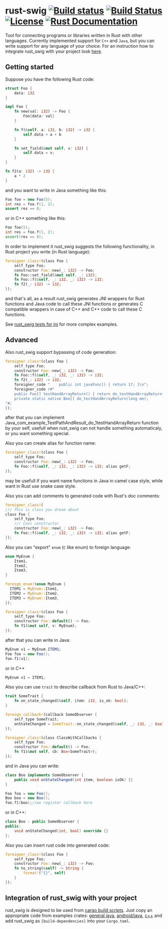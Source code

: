 # rust-swig [![Build status](https://travis-ci.org/Dushistov/rust_swig.svg?branch=master)](https://travis-ci.org/Dushistov/rust_swig) [![Build Status](https://dev.azure.com/dushistov/rust_swig/_apis/build/status/Dushistov.rust_swig?branchName=master)](https://dev.azure.com/dushistov/rust_swig/_build/latest?definitionId=2&branchName=master) [![License](https://img.shields.io/badge/license-BSD-green.svg)](https://github.com/Dushistov/rust_swig/blob/master/LICENSE) [![Rust Documentation](https://img.shields.io/badge/api-rustdoc-blue.svg)](https://docs.rs/rust_swig)

Tool for connecting programs or libraries written in Rust with other languages.
Currently implemented support for `C++` and `Java`, but you can write support
for any language of your choice. For an instruction how to integrate rust_swig with your
project look [here](#integration-of-rust_swig-with-your-project).


## Getting started

Suppose you have the following Rust code:
```rust
struct Foo {
    data: i32
}

impl Foo {
    fn new(val: i32) -> Foo {
        Foo{data: val}
    }

    fn f(&self, a: i32, b: i32) -> i32 {
        self.data + a + b
    }

    fn set_field(&mut self, v: i32) {
        self.data = v;
    }
}

fn f2(a: i32) -> i32 {
    a * 2
}
```

and you want to write in Java something like this:

```Java
Foo foo = new Foo(5);
int res = foo.f(1, 2);
assert res == 8;
```
or in C++ something like this:

```C++
Foo foo(5);
int res = foo.f(1, 2);
assert(res == 8);
```

In order to implement it rust_swig suggests the following functionality,
in Rust project you write (in Rust language):

```rust
foreigner_class!(class Foo {
    self_type Foo;
    constructor Foo::new(_: i32) -> Foo;
    fn Foo::set_field(&mut self, _: i32);
    fn Foo::f(&self, _: i32, _: i32) -> i32;
    fn f2(_: i32) -> i32;
});
```

and that's all, as a result rust_swig generates JNI wrappers for Rust functions
and Java code to call these JNI functions
or generates C compatible wrappers in case of C++ and
C++ code to call these C functions.

See [rust_swig tests for jni](https://github.com/Dushistov/rust_swig/tree/master/jni_tests) for more complex examples.

## Advanced
Also rust_swig support bypassing of code generation:

```rust
foreigner_class!(class Foo {
    self_type Foo;
    constructor Foo::new(_: i32) -> Foo;
    fn Foo::f(&self, _: i32, _: i32) -> i32;
    fn f2(_: i32) -> i32;
    foreigner_code "    public int javaFunc() { return 17; }\n";
    foreigner_code r#"
    public Foo[] testHandArrayReturn() { return do_testHandArrayReturn(this.mNativeObj); }
    private static native Boo[] do_testHandArrayReturn(long me);
"#;
});
```

after that you can implement Java_com_example_TestPathAndResult_do_1testHandArrayReturn
function by your self, usefull when rust_swig can not handle something automaticaly,
or you want something special.

Also you can create alias for function name:

```rust
foreigner_class!(class Foo {
    self_type Foo;
    constructor Foo::new(_: i32) -> Foo;
    fn Foo::f(&self, _: i32, _: i32) -> i32; alias getF;
});
```

may be usefull if you want name functions in Java in camel case style,
while want in Rust use snake case style.

Also you can add comments to generated code with Rust's doc comments:

```rust
foreigner_class!(
/// This is class you dream about
class Foo {
    self_type Foo;
    /// Cool constructor
    constructor Foo::new(_: i32) -> Foo;
    fn Foo::f(&self, _: i32, _: i32) -> i32; alias getF;
});
```

Also you can "export" `enum` (`C` like enum) to foreign language:

```rust
enum MyEnum {
    Item1,
    Item2,
    Item3,
}

foreign_enum!(enum MyEnum {
  ITEM1 = MyEnum::Item1,
  ITEM2 = MyEnum::Item2,
  ITEM3 = MyEnum::Item3,
});

foreigner_class!(class Foo {
    self_type Foo;
    constructor Foo::default() -> Foo;
    fn f1(&mut self, v: MyEnum);
});
```

after that you can write in Java:

```Java
MyEnum v1 = MyEnum.ITEM1;
Foo foo = new Foo();
foo.f1(v1);
```

or in C++
```C++
MyEnum v1 = ITEM1;
```

Also you can use `trait` to describe callback from Rust to Java/C++:

```rust
trait SomeTrait {
    fn on_state_changed(&self, item: i32, is_ok: bool);
}

foreign_callback!(callback SomeObserver {
    self_type SomeTrait;
    onStateChanged = SomeTrait::on_state_changed(&self, _: i32, _: bool);
});

foreigner_class!(class ClassWithCallbacks {
    self_type Foo;
    constructor Foo::default() -> Foo;
    fn f1(&mut self, cb: Box<SomeTrait>);
});
```

and in Java you can write:

```Java
class Boo implements SomeObserver {
    public void onStateChanged(int item, boolean isOk) {}
}

Foo foo = new Foo();
Boo boo = new Boo();
foo.f1(boo);//we register callback here
```

or in C++:

```C++
class Boo : public SomeObserver {
public:
    void onStateChanged(int, bool) override {}
};
```

Also you can insert rust code into generated code:

```rust
foreigner_class!(class Foo {
    self_type Foo;
    constructor Foo::new(_: i32) -> Foo;
	fn to_string(&self) -> String {
        format!("{}", self)
    }
});
```

## Integration of rust_swig with your project

rust_swig is designed to be used from [cargo build scripts](https://doc.rust-lang.org/cargo/reference/build-scripts.html).
Just copy an appropriate code from examples crates: [general java](https://github.com/Dushistov/rust_swig/tree/master/jni_tests),
[android/java](https://github.com/Dushistov/rust_swig/tree/master/android-example), [c++](https://github.com/Dushistov/rust_swig/tree/master/c%2B%2B_tests) and add rust_swig as `[build-dependencies]` into your `Cargo.toml`.
